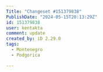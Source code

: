 ```yaml
---
Title: "Changeset #151379838"
PublishDate: "2024-05-15T20:13:29Z"
id: 151379838
user: kentakta
comment: update
created_by: iD 2.29.0
tags:
  - Montenegro
  - Podgorica

---
```

